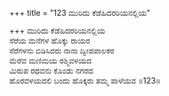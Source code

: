 +++
title = "123 ಮುರಿದು ಕೆಡೆಹಿದರರಿಯನಲ್ಲಿಯ"

+++
ಮುರಿದು ಕೆಡೆಹಿದರರಿಯನಲ್ಲಿಯ  
ಸೆರೆಯ ಮನೆಗಳ ಹೊಕ್ಕು ರಾಯರ  
ಸೆರೆಗಳನು ಬಿಡಿಸಿದರು ನಾನಾ ದ್ವೀಪಪಾಲಕರ    
ಮೆರೆವ ಮಣಿಮಯ ರಶ್ಮಿವಳಯದ  
ಮಿರುಪ ರಥವನು ಕೊಂಡು ನಗರದ   
ಹೊರವಳಯದಲಿ ಬಂದು ಹೊಕ್ಕರು ತಮ್ಮ ಪಾಳೆಯವ    ॥123॥